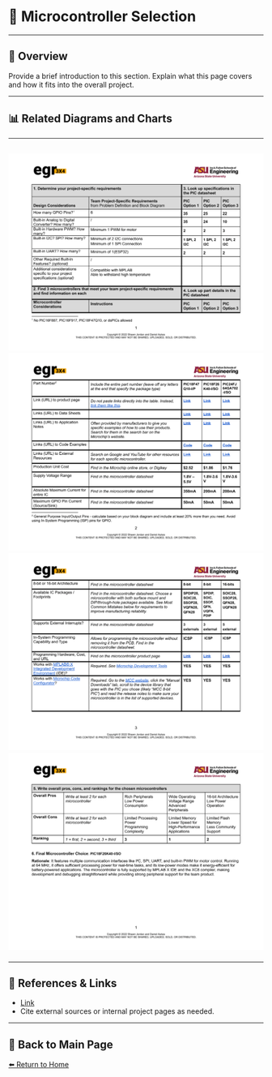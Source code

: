 # 📝 **Microcontroller Selection**

---

## 📖 **Overview**  
Provide a brief introduction to this section. Explain what this page covers and how it fits into the overall project.  

---

## 📊 **Related Diagrams and Charts**  

---
![Diagram Title](./image/microcontroller-selection-table1.png)
![Diagram Title](./image/microcontroller-selection-table2.png)
![Diagram Title](./image/microcontroller-selection-table3.png)
![Diagram Title](./image/microcontroller-selection-table4.png)
---

---

## 🔗 **References & Links**  
- [Link](https://docs.google.com/document/d/10NtJe0ZnbYK09kdUJojoj2La8clRYK2M/edit)  
- Cite external sources or internal project pages as needed.  

---

## 🔄 **Back to Main Page**  
[⬅️ Return to Home](./index.md)